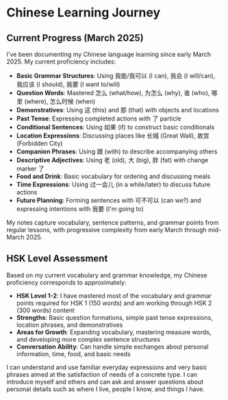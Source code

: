 # Chinese Learning Journey

## Current Progress (March 2025)

I've been documenting my Chinese language learning since early March 2025. My current proficiency includes:

- **Basic Grammar Structures**: Using 我能/我可以 (I can), 我会 (I will/can), 我应该 (I should), 我要 (I want to/will)
- **Question Words**: Mastered 怎么 (what/how), 为怎么 (why), 谁 (who), 哪里 (where), 怎么时候 (when)
- **Demonstratives**: Using 这 (this) and 那 (that) with objects and locations
- **Past Tense**: Expressing completed actions with 了 particle
- **Conditional Sentences**: Using 如果 (if) to construct basic conditionals
- **Location Expressions**: Discussing places like 长城 (Great Wall), 故宫 (Forbidden City)
- **Companion Phrases**: Using 跟 (with) to describe accompanying others
- **Descriptive Adjectives**: Using 老 (old), 大 (big), 胖 (fat) with change marker 了
- **Food and Drink**: Basic vocabulary for ordering and discussing meals
- **Time Expressions**: Using 过一会儿 (in a while/later) to discuss future actions
- **Future Planning**: Forming sentences with 可不可以 (can we?) and expressing intentions with 我要 (I'm going to)

My notes capture vocabulary, sentence patterns, and grammar points from regular lessons, with progressive complexity from early March through mid-March 2025.

## HSK Level Assessment

Based on my current vocabulary and grammar knowledge, my Chinese proficiency corresponds to approximately:

- **HSK Level 1-2**: I have mastered most of the vocabulary and grammar points required for HSK 1 (150 words) and am working through HSK 2 (300 words) content
- **Strengths**: Basic question formations, simple past tense expressions, location phrases, and demonstratives
- **Areas for Growth**: Expanding vocabulary, mastering measure words, and developing more complex sentence structures
- **Conversation Ability**: Can handle simple exchanges about personal information, time, food, and basic needs

I can understand and use familiar everyday expressions and very basic phrases aimed at the satisfaction of needs of a concrete type. I can introduce myself and others and can ask and answer questions about personal details such as where I live, people I know, and things I have.
